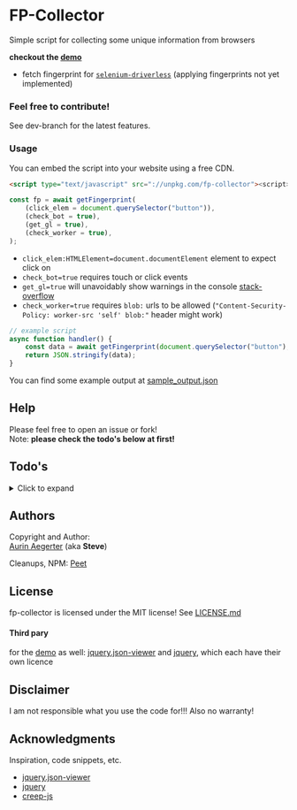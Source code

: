 # FP-Collector

Simple script for collecting some unique information from browsers

**checkout the [demo](https://fp.totallysafe.ch/)**

-   fetch fingerprint for [`selenium-driverless`](https://github.com/kaliiiiiiiiii/Selenium-Driverless) (applying fingerprints not yet implemented)

### Feel free to contribute!

See dev-branch for the latest features.

### Usage

You can embed the script into your website using a free CDN.

```html
<script type="text/javascript" src="://unpkg.com/fp-collector"><script>
```

```js
const fp = await getFingerprint(
    (click_elem = document.querySelector("button")),
    (check_bot = true),
    (get_gl = true),
    (check_worker = true),
);
```

-   `click_elem:HTMLElement=document.documentElement` element to expect click on
-   `check_bot=true` requires touch or click events
-   `get_gl=true` will unavoidably show warnings in the console [stack-overflow](https://stackoverflow.com/questions/39515468/how-do-i-disable-webgl-error-mesasges-warnings-in-the-console)
-   `check_worker=true` requires `blob:` urls to be allowed (`"Content-Security-Policy: worker-src 'self' blob:"` header might work)

```js
// example script
async function handler() {
    const data = await getFingerprint(document.querySelector("button"), true, true, false);
    return JSON.stringify(data);
}
```

You can find some example output at [sample_output.json](sample_output.json)

## Help

Please feel free to open an issue or fork! \
Note: **please check the todo's below at first!**

## Todo's

<details>
<summary>Click to expand</summary>

-   no TODO's yet
</details>

## Authors

Copyright and Author: \
[Aurin Aegerter](mailto:aurinliun@gmx.ch) (aka **Steve**)

Cleanups, NPM:
[Peet](https://peet.ws)

## License

fp-collector is licensed under the MIT license!
See [LICENSE.md](LICENSE.md)

#### Third pary

for the [demo](https://fp.totallysafe.ch/) as well: [jquery.json-viewer](https://github.com/abodelot/jquery.json-viewer) and [jquery](https://github.com/jquery/jquery), which each have their own licence

## Disclaimer

I am not responsible what you use the code for!!! Also no warranty!

## Acknowledgments

Inspiration, code snippets, etc.

-   [jquery.json-viewer](https://github.com/abodelot/jquery.json-viewer)
-   [jquery](https://github.com/jquery/jquery)
-   [creep-js](https://github.com/abrahamjuliot/creepjs)
